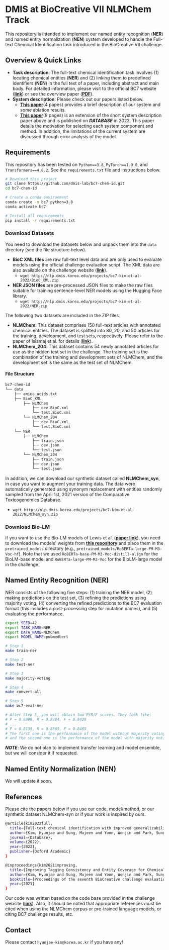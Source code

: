 # DMIS at BioCreative VII NLMChem Track

This repository is intended to implement our named entity recognition (**NER**) and named entity normalization (**NEN**) system developed to handle the Full-text Chemical Identification task introduced in the BioCreative VII challenge.

## Overview & Quick Links

* **Task description**: The full-text chemical identification task involves (1) locating chemical entities (**NER**) and (2) linking them to predefined identifiers (**NEN**) in the full text of a paper, including abstract and main body. For detailed information, please visit to the official BC7 website (**[link](https://biocreative.bioinformatics.udel.edu/tasks/biocreative-vii/track-2/)**) or see the overview paper (**[PDF](https://biocreative.bioinformatics.udel.edu/media/store/files/2021/TRACK2_pos_01_BC7_submission_223.pdf)**).
* **System description**: Please check out our papers listed below.
  * **[This paper](https://arxiv.org/abs/2111.10584)**(4 papes) provides a brief description of our system and some ablation results.
  * **[This paper](https://academic.oup.com/database/article/doi/10.1093/database/baac074/6726385)**(8 pages) is an extension of the short system description paper above and is published on ***DATABASE*** in 2022. This paper details the motivation for selecting each system component and method. In addition, the limitations of the current system are discussed through error analysis of the model.

## Requirements
This repository has been tested on `Python==3.8`, `PyTorch==1.9.0`, and `Transformers==4.8.2`. See the `requirements.txt` file and instructions below.

```bash
# Download this project
git clone https://github.com/dmis-lab/bc7-chem-id.git
cd bc7-chem-id

# Create a conda environment
conda create -n bc7 python=3.8
conda activate bc7

# Install all requirements
pip install -r requirements.txt
```

### Download Datasets

You need to download the datasets below and unpack them into the `data` directory (see the file structure below).

* **BioC XML files** are raw full-text level data and are only used to evaluate models using the official challenge evaluation script. The XML data are also available on the challenge website (**[link](https://biocreative.bioinformatics.udel.edu/tasks/biocreative-vii/track-2/)**).
    * `wget http://nlp.dmis.korea.edu/projects/bc7-kim-et-al-2022/BioC_XML.zip`
*  **NER JSON files** are pre-processed JSON files to make the raw files suitable for training sentence-level NER models using the Hugging Face library.
    * `wget http://nlp.dmis.korea.edu/projects/bc7-kim-et-al-2022/NER.zip`  

The following two datasets are included in the ZIP files.
* **NLMChem**: This dataset comprises 150 full-text articles with annotated chemical entities. The dataset is splitted into 80, 20, and 50 articles for the training, development, and test sets, respectively. Please refer to the paper of Islamaj et al. for details (**[link](https://www.nature.com/articles/s41597-021-00875-1)**). 
* **NLMChem_204**: This dataset contains 54 newly annotated articles for use as the hidden test set in the challenge. The training set is the combination of the training and development sets of NLMChem, and the development set is the same as the test set of NLMChem.

#### File Structure

```bash
bc7-chem-id
└── data
    ├── amino_acids.txt
    ├── BioC_XML
        ├── NLMChem
            ├── dev.BioC.xml
            └── test.BioC.xml
        └── NLMChem_204
            ├── dev.BioC.xml
            └── test.BioC.xml
    └── NER
        ├── NLMChem
            ├── train.json
            ├── dev.json
            └── test.json
        └── NLMChem_204
            ├── train.json
            ├── dev.json
            └── test.json
```

In addition, we can download our synthetic dataset called **NLMChem_syn**, in case you want to augment your training data. The data were automatically generated using synonym replacement with entities randomly sampled from the April 1st, 2021 version of the Comparative Toxicogenomics Database.
* `wget http://nlp.dmis.korea.edu/projects/bc7-kim-et-al-2022/NLMChem_syn.zip`

### Download Bio-LM
If you want to use the Bio-LM models of Lewis et al. (**[paper link](https://aclanthology.org/2020.clinicalnlp-1.17/)**), you need to download the models' weights from **[this repository](https://github.com/facebookresearch/bio-lm)** and place them in the `pretrained_models` directory (e.g., `pretrained_models/RoBERTa-large-PM-M3-Voc-hf`). Note that we used `RoBERTa-base-PM-M3-Voc-distill-align` for the BioLM-base model and `RoBERTa-large-PM-M3-Voc` for the BioLM-large model in the challenge.

## Named Entity Recognition (NER)
NER consists of the following five steps: (1) training the NER model, (2) making predictions on the test set, (3) refining the predictions using majority voting, (4) converting the refined predictions to the BC7 evaluation format (this includes a post-processing step for mutation names), and (5) evaluating the performance.

```bash
export SEED=42
export TASK_NAME=NER
export DATA_NAME=NLMChem
export MODEL_NAME=pubmedbert

# Step 1
make train-ner

# Step 2
make test-ner

# Step 3
make majority-voting

# Step 4
make convert-all

# Step 5
make bc7-eval-ner

# After Step 5, you will obtain two P/R/F scores. They look like:
# P = 0.8099, R = 0.8784, F = 0.8428
# ...
# P = 0.8135, R = 0.8865, F = 0.8485
# The first one is the performance of the model without majority voting
# and the second one is the performance of the model with majority voting.
```
***NOTE***: We do not plan to implement transfer learning and model ensemble, but we will consider it if requested.

## Named Entity Normalization (NEN)
We will update it soon.

## References

Please cite the papers below if you use our code, model/method, or our synthetic dataset NLMChem-syn or if your work is inspired by ours.

```bash
@article{kim2022full,
  title={Full-text chemical identification with improved generalizability and tagging consistency},
  author={Kim, Hyunjae and Sung, Mujeen and Yoon, Wonjin and Park, Sungjoon and Kang, Jaewoo},
  journal={Database},
  volume={2022},
  year={2022},
  publisher={Oxford Academic}
}
```

```bash
@inproceedings{kim2021improving,
  title={Improving Tagging Consistency and Entity Coverage for Chemical Identification in Full-text Articles},
  author={Kim, Hyunjae and Sung, Mujeen and Yoon, Wonjin and Park, Sungjoon and Kang, Jaewoo},
  booktitle={Proceedings of the seventh BioCreative challenge evaluation workshop},
  year={2021}
}
```

Our code was written based on the code base provided in the challenge website (**[link](https://biocreative.bioinformatics.udel.edu/tasks/biocreative-vii/track-2/)**). Also, it should be noted that appropriate references must be cited when using the NLMChem corpus or pre-trained language models, or citing BC7 challenge results, etc.

## Contact
Please contact `hyunjae-kim@korea.ac.kr` if you have any!
